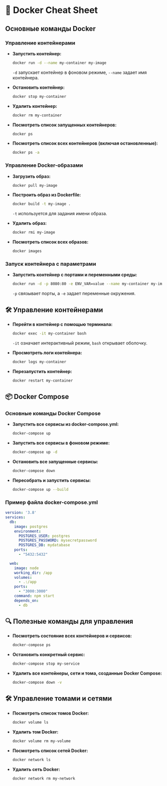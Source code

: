 
# 🐳 Docker Cheat Sheet

## Основные команды Docker

### Управление контейнерами

- **Запустить контейнер:**
  ```bash
  docker run -d --name my-container my-image
  ```
  `-d` запускает контейнер в фоновом режиме, `--name` задает имя контейнера.

- **Остановить контейнер:**
  ```bash
  docker stop my-container
  ```

- **Удалить контейнер:**
  ```bash
  docker rm my-container
  ```

- **Посмотреть список запущенных контейнеров:**
  ```bash
  docker ps
  ```

- **Посмотреть список всех контейнеров (включая остановленные):**
  ```bash
  docker ps -a
  ```

### Управление Docker-образами

- **Загрузить образ:**
  ```bash
  docker pull my-image
  ```

- **Построить образ из Dockerfile:**
  ```bash
  docker build -t my-image .
  ```
  `-t` используется для задания имени образа.

- **Удалить образ:**
  ```bash
  docker rmi my-image
  ```

- **Посмотреть список всех образов:**
  ```bash
  docker images
  ```

### Запуск контейнера с параметрами

- **Запустить контейнер с портами и переменными среды:**
  ```bash
  docker run -d -p 8080:80 -e ENV_VAR=value --name my-container my-image
  ```
  `-p` связывает порты, а `-e` задает переменные окружения.

## 🛠 Управление контейнерами

- **Перейти в контейнер с помощью терминала:**
  ```bash
  docker exec -it my-container bash
  ```
  `-it` означает интерактивный режим, `bash` открывает оболочку.

- **Просмотреть логи контейнера:**
  ```bash
  docker logs my-container
  ```

- **Перезапустить контейнер:**
  ```bash
  docker restart my-container
  ```

## 📦 Docker Compose

### Основные команды Docker Compose

- **Запустить все сервисы из docker-compose.yml:**
  ```bash
  docker-compose up
  ```

- **Запустить все сервисы в фоновом режиме:**
  ```bash
  docker-compose up -d
  ```

- **Остановить все запущенные сервисы:**
  ```bash
  docker-compose down
  ```

- **Пересобрать и запустить сервисы:**
  ```bash
  docker-compose up --build
  ```

### Пример файла docker-compose.yml

```yaml
version: '3.8'
services:
  db:
    image: postgres
    environment:
      POSTGRES_USER: postgres
      POSTGRES_PASSWORD: mysecretpassword
      POSTGRES_DB: mydatabase
    ports:
      - "5432:5432"

  web:
    image: node
    working_dir: /app
    volumes:
      - .:/app
    ports:
      - "3000:3000"
    command: npm start
    depends_on:
      - db
```

## 🔍 Полезные команды для управления

- **Посмотреть состояние всех контейнеров и сервисов:**
  ```bash
  docker-compose ps
  ```

- **Остановить конкретный сервис:**
  ```bash
  docker-compose stop my-service
  ```

- **Удалить все контейнеры, сети и тома, созданные Docker Compose:**
  ```bash
  docker-compose down -v
  ```

## 🛠 Управление томами и сетями

- **Посмотреть список томов Docker:**
  ```bash
  docker volume ls
  ```

- **Удалить том Docker:**
  ```bash
  docker volume rm my-volume
  ```

- **Посмотреть список сетей Docker:**
  ```bash
  docker network ls
  ```

- **Удалить сеть Docker:**
  ```bash
  docker network rm my-network
  ```
```
